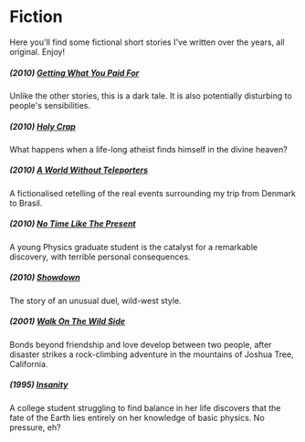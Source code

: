 # Fiction
Here you'll find some fictional short stories I've written over the years, all original. Enjoy!

##### (2010) [Getting What You Paid For](https://github.com/wltrup/Fiction-)
Unlike the other stories, this is a dark tale. It is also potentially disturbing to people's sensibilities.

##### (2010) [Holy Crap](https://github.com/wltrup/Fiction-)
What happens when a life-long atheist finds himself in the divine heaven?

##### (2010) [A World Without Teleporters](https://github.com/wltrup/Fiction-)
A fictionalised retelling of the real events surrounding my trip from Denmark to Brasil.

##### (2010) [No Time Like The Present](https://github.com/wltrup/Fiction-)
A young Physics graduate student is the catalyst for a remarkable discovery, with terrible personal consequences.

##### (2010) [Showdown](https://github.com/wltrup/Fiction-)
The story of an unusual duel, wild-west style.

##### (2001) [Walk On The Wild Side](https://github.com/wltrup/Fiction-)
Bonds beyond friendship and love develop between two people, after disaster strikes a rock-climbing adventure in the mountains of Joshua Tree, California.

##### (1995) [Insanity](https://github.com/wltrup/Fiction-)
A college student struggling to find balance in her life discovers that the fate of the Earth lies entirely on her knowledge of basic physics. No pressure, eh?
